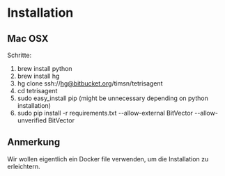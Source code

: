 # Installation

## Mac OSX
Schritte:

1. brew install python
2. brew install hg
3. hg clone ssh://hg@bitbucket.org/timsn/tetrisagent
4. cd tetrisagent
5. sudo easy_install pip (might be unnecessary depending on python installation)
6. sudo pip install -r requirements.txt --allow-external BitVector --allow-unverified BitVector

## Anmerkung
Wir wollen eigentlich ein Docker file verwenden, um die Installation zu erleichtern.
